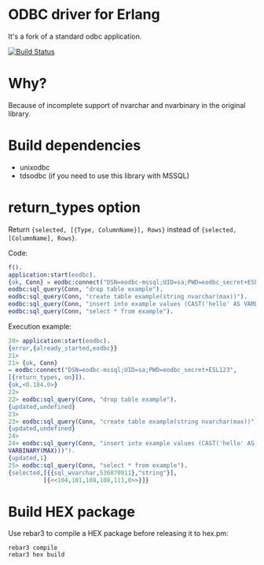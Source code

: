 # ODBC driver for Erlang

It's a fork of a standard odbc application.

[![Build Status](https://travis-ci.org/arcusfelis/eodbc.svg?branch=master)](https://travis-ci.org/arcusfelis/eodbc)

# Why?

Because of incomplete support of nvarchar and nvarbinary in the original
library.

# Build dependencies

- unixodbc
- tdsodbc (if you need to use this library with MSSQL)


# return_types option

Return `{selected, [{Type, ColumnName}], Rows}` instead of `{selected, [ColumnName], Rows}`.

Code:

```erlang
f().
application:start(eodbc).
{ok, Conn} = eodbc:connect("DSN=eodbc-mssql;UID=sa;PWD=eodbc_secret+ESL123", [{return_types, on}]).
eodbc:sql_query(Conn, "drop table example").
eodbc:sql_query(Conn, "create table example(string nvarchar(max))").
eodbc:sql_query(Conn, "insert into example values (CAST('hello' AS VARBINARY(MAX)))").
eodbc:sql_query(Conn, "select * from example").
```

Execution example:

```erlang
20> application:start(eodbc).
{error,{already_started,eodbc}}
21>
21> {ok, Conn}
= eodbc:connect("DSN=eodbc-mssql;UID=sa;PWD=eodbc_secret+ESL123",
[{return_types, on}]).
{ok,<0.184.0>}
22>
22> eodbc:sql_query(Conn, "drop table example").
{updated,undefined}
23>
23> eodbc:sql_query(Conn, "create table example(string nvarchar(max))").
{updated,undefined}
24>
24> eodbc:sql_query(Conn, "insert into example values (CAST('hello' AS
VARBINARY(MAX)))").
{updated,1}
25> eodbc:sql_query(Conn, "select * from example").
{selected,[{{sql_wvarchar,536870911},"string"}],
          [{<<104,101,108,108,111,0>>}]}
```

# Build HEX package

Use rebar3 to compile a HEX package before releasing it to hex.pm:

```
rebar3 compile
rebar3 hex build
```
